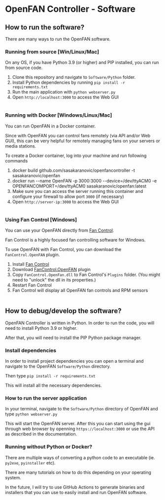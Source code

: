 # OpenFAN Controller - Software


## How to run the software?

There are many ways to run the OpenFAN software.

### Running from source [Win/Linux/Mac]

On any OS, if you have Python 3.9 (or higher) and PIP installed, you can run from source code.

1. Clone this repository and navigate to `Software/Python` folder.
2. Install Python dependencies by running `pip install -r requirements.txt`
3. Run the main application with `python webserver.py`
4. Open `http://localhost:3000` to access the Web GUI
<br><br>

### Running with Docker [Windows/Linux/Mac]

You can run OpenFAN in a Docker container.

Since with OpenFAN you can control fans remotely (via API and/or Web GUI), this can be very helpful for remotely managing fans on your servers or media stations.

To create a Docker container, log into your machine and run following commands

1. docker build github.com/sasakaranovic/openfancontroller -t sasakaranovic/openfan
2. docker run --name OpenFAN -p 3000:3000 --device=/dev/ttyACM0 -e OPENFANCOMPORT=/dev/ttyACM0 sasakaranovic/openfan:latest
3. Make sure you can access the server running this container and configure your firewall to allow port `3000` (if necessary)
4. Open `http://server-ip:3000` to access the Web GUI
<br><br>

### Using Fan Control [Windows]

You can use your OpenFAN directly from [Fan Control](https://getfancontrol.com/).

Fan Control is a highly focused fan controlling software for Windows.

To use OpenFAN with Fan Control, you can download the `FanControl.OpenFAN` plugin.

1. Install [Fan Control](https://getfancontrol.com/)
2. Download [FanControl.OpenFAN](https://github.com/SasaKaranovic/FanControl.OpenFan) plugin
3. Copy `FanControl.OpenFan.dll` to Fan Control's `Plugins` folder. (You might need to "unlock" the dll in its properties.)
4. Restart Fan Control
5. Fan Control will display all OpenFAN fan controls and RPM sensors
<br><br>



## How to debug/develop the software?

OpenFAN Controller is written in Python. In order to run the code, you will need to install Python 3.9 or higher.

After that, you will need to install the PIP Python package manager.

### Install dependencies

In order to install project dependencies you can open a terminal and navigate to the OpenFAN `Software/Python` directory.

Then type `pip install -r requirements.txt`

This will install all the necessary dependencies.


### How to run the server application

In your terminal, navigate to the `Software/Python` directory of OpenFAN and type `python webserver.py`

This will start the OpenFAN server. After this you can start using the gui through web browser by openning `https://localhost:3000` or use the API as described in the documentation.


### Running without Python or Docker?

There are multiple ways of converting a python code to an executable (ie. `py2exe`, `pyinstaller` etc).

There are many tutorials on how to do this depending on your operating system.

In the future, I will try to use GitHub Actions to generate binaries and installers that you can use to easily install and run OpenFAN software.
